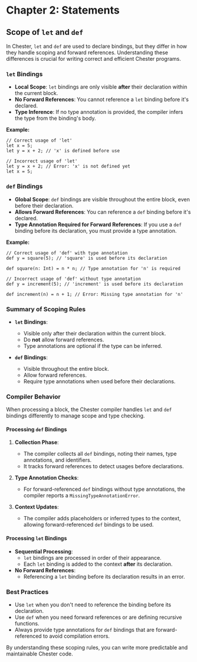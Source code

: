 # Chapter 2: Statements

## Scope of `let` and `def`

In Chester, `let` and `def` are used to declare bindings, but they differ in how they handle scoping and forward references. Understanding these differences is crucial for writing correct and efficient Chester programs.

### `let` Bindings

- **Local Scope**: `let` bindings are only visible **after** their declaration within the current block.
- **No Forward References**: You cannot reference a `let` binding before it's declared.
- **Type Inference**: If no type annotation is provided, the compiler infers the type from the binding's body.

**Example:**

```chester,playground,editable
// Correct usage of 'let'
let x = 5;
let y = x + 2; // 'x' is defined before use
```

```chester,playground,editable
// Incorrect usage of 'let'
let y = x + 2; // Error: 'x' is not defined yet
let x = 5;
```

### `def` Bindings

- **Global Scope**: `def` bindings are visible throughout the entire block, even before their declaration.
- **Allows Forward References**: You can reference a `def` binding before it's declared.
- **Type Annotation Required for Forward References**: If you use a `def` binding before its declaration, you must provide a type annotation.

**Example:**

```chester,playground,editable
// Correct usage of 'def' with type annotation
def y = square(5); // 'square' is used before its declaration

def square(n: Int) = n * n; // Type annotation for 'n' is required
```

```chester,playground,editable
// Incorrect usage of 'def' without type annotation
def y = increment(5); // 'increment' is used before its declaration

def increment(n) = n + 1; // Error: Missing type annotation for 'n'
```

### Summary of Scoping Rules

- **`let` Bindings**:
  - Visible only after their declaration within the current block.
  - Do **not** allow forward references.
  - Type annotations are optional if the type can be inferred.

- **`def` Bindings**:
  - Visible throughout the entire block.
  - Allow forward references.
  - Require type annotations when used before their declarations.

### Compiler Behavior

When processing a block, the Chester compiler handles `let` and `def` bindings differently to manage scope and type checking.

#### Processing `def` Bindings

1. **Collection Phase**:
   - The compiler collects all `def` bindings, noting their names, type annotations, and identifiers.
   - It tracks forward references to detect usages before declarations.

2. **Type Annotation Checks**:
   - For forward-referenced `def` bindings without type annotations, the compiler reports a `MissingTypeAnnotationError`.

3. **Context Updates**:
   - The compiler adds placeholders or inferred types to the context, allowing forward-referenced `def` bindings to be used.

#### Processing `let` Bindings

- **Sequential Processing**:
  - `let` bindings are processed in order of their appearance.
  - Each `let` binding is added to the context **after** its declaration.
- **No Forward References**:
  - Referencing a `let` binding before its declaration results in an error.

### Best Practices

- Use `let` when you don't need to reference the binding before its declaration.
- Use `def` when you need forward references or are defining recursive functions.
- Always provide type annotations for `def` bindings that are forward-referenced to avoid compilation errors.

By understanding these scoping rules, you can write more predictable and maintainable Chester code.